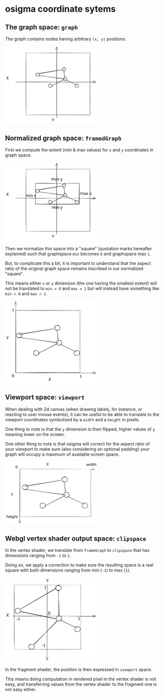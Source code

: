 # osigma coordinate sytems

## The graph space: `graph`

The graph contains nodes having arbitrary `(x, y)` positions.

<img alt="graph-space" src="./img/graph-space.svg" width="300">

## Normalized graph space: `framedGraph`

First we compute the extent (min & max values) for `x` and `y` coordinates in graph space.

<img alt="graph-space-extent" src="./img/graph-space-extent.svg" width="300">

Then we normalize this space into a "square" (quotation marks hereafter explained) such that graphspace `min` becomes `0` and graphspace max `1`.

But, to complicate this a bit, it is important to understand that the aspect ratio of the original graph space remains inscribed in our normalized "square".

This means either `x` or `y` dimension (the one having the smallest extent) will not be translated to `min = 0` and `max = 1` but will instead have something like `min > 0` and `max < 1`.

<img alt="framed-graph-space" src="./img/framed-graph-space.svg" width="300">

## Viewport space: `viewport`

When dealing with 2d canvas (when drawing labels, for instance, or reacting to user mouse events), it can be useful to be able to translate to the viewport coordinates symbolized by a `width` and a `height` in pixels.

One thing to note is that the `y` dimension is then flipped, higher values of `y` meaning lower on the screen.

One other thing to note is that osigma will correct for the aspect ratio of your viewport to make sure (also considering an optional padding) your graph will occupy a maximum of available screen space.

<img alt="viewport-space" src="./img/viewport-space.svg" width="300">

## Webgl vertex shader output space: `clipspace`

In the vertex shader, we translate from `frameGraph` to `clipspace` that has dimensions ranging from `-1` to `1`.

Doing so, we apply a correction to make sure the resulting space is a real square with both dimensions ranging from min (`-1`) to max (`1`).

<img alt="clipspace" src="./img/clipspace.svg" width="300">

In the fragment shader, the position is then expressed in `viewport` space.

This means doing computation in rendered pixel in the vertex shader is not easy, and transferring values from the vertex shader to the fragment one is not easy either.
